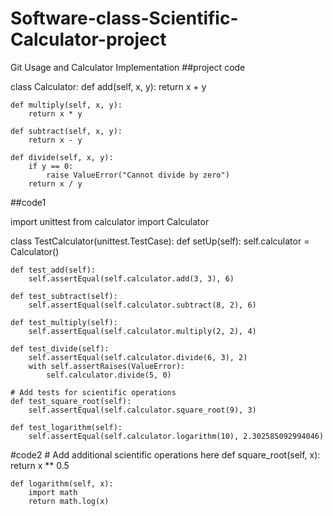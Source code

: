 # Software-class-Scientific-Calculator-project
Git Usage and Calculator Implementation
##project code

class Calculator:
    def add(self, x, y):
        return x + y

    def multiply(self, x, y):
        return x * y
        
    def subtract(self, x, y):
        return x - y

    def divide(self, x, y):
        if y == 0:
            raise ValueError("Cannot divide by zero")
        return x / y

##code1

import unittest
from calculator import Calculator

class TestCalculator(unittest.TestCase):
    def setUp(self):
        self.calculator = Calculator()

    def test_add(self):
        self.assertEqual(self.calculator.add(3, 3), 6)

    def test_subtract(self):
        self.assertEqual(self.calculator.subtract(8, 2), 6)

    def test_multiply(self):
        self.assertEqual(self.calculator.multiply(2, 2), 4)

    def test_divide(self):
        self.assertEqual(self.calculator.divide(6, 3), 2)
        with self.assertRaises(ValueError):
            self.calculator.divide(5, 0)

    # Add tests for scientific operations
    def test_square_root(self):
        self.assertEqual(self.calculator.square_root(9), 3)

    def test_logarithm(self):
        self.assertEqual(self.calculator.logarithm(10), 2.302585092994046)

#code2
    # Add additional scientific operations here
    def square_root(self, x):
        return x ** 0.5

    def logarithm(self, x):
        import math
        return math.log(x)
